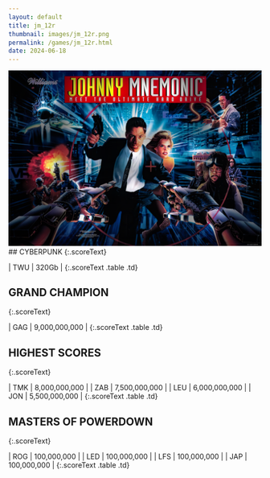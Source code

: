 ```yaml
---
layout: default
title: jm_12r
thumbnail: images/jm_12r.png
permalink: /games/jm_12r.html
date: 2024-06-18
---
```


<img src="../images/jm_12r.png" class="gameThumbnail img-fluid mx-auto align-middle">
## CYBERPUNK
{:.scoreText}

| TWU | 320Gb | 
{:.scoreText .table .td}

## GRAND CHAMPION
{:.scoreText}

| GAG | 9,000,000,000 | 
{:.scoreText .table .td}

## HIGHEST SCORES
{:.scoreText}

| TMK | 8,000,000,000 | 
| ZAB | 7,500,000,000 | 
| LEU | 6,000,000,000 | 
| JON | 5,500,000,000 | 
{:.scoreText .table .td}

## MASTERS OF POWERDOWN
{:.scoreText}

| ROG | 100,000,000 | 
| LED | 100,000,000 | 
| LFS | 100,000,000 | 
| JAP | 100,000,000 | 
{:.scoreText .table .td}
